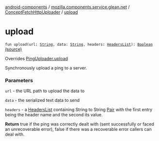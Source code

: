 [android-components](../../index.md) / [mozilla.components.service.glean.net](../index.md) / [ConceptFetchHttpUploader](index.md) / [upload](./upload.md)

# upload

`fun upload(url: `[`String`](https://kotlinlang.org/api/latest/jvm/stdlib/kotlin/-string/index.html)`, data: `[`String`](https://kotlinlang.org/api/latest/jvm/stdlib/kotlin/-string/index.html)`, headers: `[`HeadersList`](../-headers-list.md)`): `[`Boolean`](https://kotlinlang.org/api/latest/jvm/stdlib/kotlin/-boolean/index.html) [(source)](https://github.com/mozilla-mobile/android-components/blob/master/components/service/glean/src/main/java/mozilla/components/service/glean/net/ConceptFetchHttpUploader.kt#L48)

Overrides [PingUploader.upload](../-ping-uploader/upload.md)

Synchronously upload a ping to a server.

### Parameters

`url` - the URL path to upload the data to

`data` - the serialized text data to send

`headers` - a [HeadersList](../-headers-list.md) containing String to String [Pair](https://kotlinlang.org/api/latest/jvm/stdlib/kotlin/-pair/index.html) with
    the first entry being the header name and the second its value.

**Return**
true if the ping was correctly dealt with (sent successfully
    or faced an unrecoverable error), false if there was a recoverable
    error callers can deal with.

